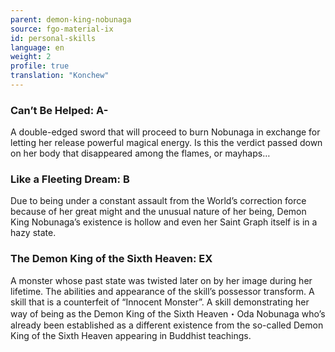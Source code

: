 ```yaml
---
parent: demon-king-nobunaga
source: fgo-material-ix
id: personal-skills
language: en
weight: 2
profile: true
translation: "Konchew"
---
```


### Can’t Be Helped: A-

A double-edged sword that will proceed to burn Nobunaga in exchange for letting her release powerful magical energy. Is this the verdict passed down on her body that disappeared among the flames, or mayhaps…

### Like a Fleeting Dream: B

Due to being under a constant assault from the World’s correction force because of her great might and the unusual nature of her being, Demon King Nobunaga’s existence is hollow and even her Saint Graph itself is in a hazy state.

### The Demon King of the Sixth Heaven: EX

A monster whose past state was twisted later on by her image during her lifetime. The abilities and appearance of the skill’s possessor transform. A skill that is a counterfeit of “Innocent Monster”.
A skill demonstrating her way of being as the Demon King of the Sixth Heaven・Oda Nobunaga who’s already been established as a different existence from the so-called Demon King of the Sixth Heaven appearing in Buddhist teachings.
